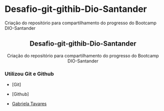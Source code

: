# Desafio-git-githib-Dio-Santander
Criação do repositório para compartilhamento do progresso do Bootcamp DIO-Santander


<p align="center">
  <h2 align="center">Desafio-git-githib-Dio-Santander</h2>

  <p align="center">
    Criação do repositório para compartilhamento do progresso do Bootcamp DIO-Santander
    <br />
  </p>
</p>



### Utilizou Git e Github

- [Git]
- [Github]



- [Gabriela Tavares ](https://github.com/GabiTavaresV)
